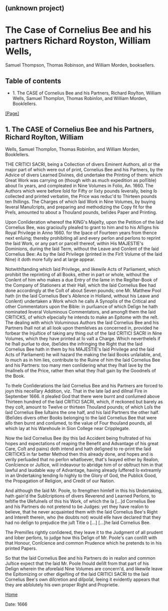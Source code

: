 ## (unknown project)

# The Case of Cornelius Bee and his partners Richard Royston, William Wells,
Samuel Thompson, Thomas Robinson, and William Morden, booksellers.

## Table of contents

  * 1\. The CASE of Cornelius Bee and his Partners, Richard Royſton, William Wells, Samuel Thompſon, Thomas Robinſon, and William Morden, Bookſellers.

[[Page]](http://eebo.chadwyck.com/downloadtiff?vid=105543&page=1)

## 1\. The CASE of Cornelius Bee and his Partners, Richard Royſton, William
Wells, Samuel Thompſon, Thomas Robinſon, and William Morden, Bookſellers.

THE CRITICI SACRI, being a Collection of divers Eminent Authors, all or the
major part of which were out of print, Cornelius Bee and his Partners, by the
Advice of divers Learned Divines, did undertake the Printing of them: which
Great Work was carrying on (though with as much expedition as poſſible) about
ſix years, and compleated in Nine Volumes in Folio, An. 1660\. The Authors
which were before ſold for Fifty or ſixty pounds ſeverally, being ſo collected
and printed verbatim, the Price was reduc'd to Thirteen pounds ten ſhillings.
The Charges of which ſaid Work in Nine Volumes, by buying ſeveral Manuſcripts,
and preparing and methodizing the Copy fit for the Preſs, amoun­ted to about a
Thouſand pounds, beſides Paper and Printing.

Upon Conſideration whereof the KING's Majeſty, upon the Petition of the ſaid
Cornelius Bee, was graciouſly pleaſed to grant to him and to his Aſſigns his
Royal Privilege in Anno 1660\. for the ſpace of Fourteen years from thence
next enſuing; thereby prohibiting all and every perſon and perſons to re­print
the ſaid Work, or any part or parcell thereof, within His MAJESTIE's
Dominions, during the ſaid Term, without the Leave and Conſent of the ſaid
Cornelius Bee: As by the ſaid Privilege (printed in the Firſt Volume of the
ſaid Nine) it doth more fully and at large appear.

Notwithſtanding which ſaid Privilege, and likewiſe Acts of Parliament, which
prohibit the reprint­ing of all Books, either in part or whole, without the
Conſent of him who makes a due Entry of the ſame in the Regiſter-Book of the
Company of Stationers at their Hall, which the ſaid Cornelius Bee had done
accordingly at the Coſt of about Seven pounds; one Mr. Matthew Pool hath (in
the ſaid Corne­lius Bee's Abſence in Holland, without his Leave and Conſent)
undertaken a Work which he calls A Synopſis of the Critical and other
Commentators upon the Bible: in purſuance of which Deſign he hath nominated
ſeveral Voluminous Commentators, and amongſt them the ſaid CRITICKS, of which
eſpecially he intends to make an Epitome with the reſt. The dealing with which
Voluminous Authors the ſaid Cornelius Bee and his Partners ſhall not at all
look upon themſelves as concerned in, provided he forbear the Injuſtice of
taking any thing out of the ſaid CRITICI SACRI in Nine Volumes, which they
have printed at ſo vaſt a Charge. Which nevertheleſs if he ſhall purſue to
doe, (beſides the infringing the Right that the ſaid Cornelius Bee hath in
them by his MAJESTIE's ſaid Privilege and the ſaid Acts of Parliament) he will
hazard the making the ſaid Books unſailable, and, ſo much as in him lies,
contribute to the Ruine of him the ſaid Cornelius Bee and his Partners: too
many men con­ſidering what they ſhall ſave by the ſmallneſs of the Price,
rather then what they ſhall gain by the Goodneſs of the Book.

To theſe Conſiderations the ſaid Cornelius Bee and his Partners are forced to
joyn this neceſſary Addition, viz. That in the late ſad and diſmal Fire in
September 1666\. it pleaſed God that there were burnt and conſumed above
Thirteen hundred of the ſaid CRITICI SACRI, which, if reckoned but barely as
they coſt, amount to Twelve or thirteen Thouſand pounds; of which Loſs the
ſaid Cornelius Bee ſuſtains the one half, and his ſaid Partners the other
half. (Beſides divers other Books belonging to the ſaid Cornelius Bee that
were alſo then burnt and conſumed, to the value of Four thou­ſand pounds, all
which lay at his Warehouſe in Sion College near Cripplegate.

Now the ſaid Cornelius Bee (by this ſad Accident being fruſtrated of his hopes
and expectations of reaping the Benefit and Advantage of his great Care, Coſt
and pains) doth intend and hath deſigned to re-print the ſaid CRITICKS in far
better Method then this already done, and hopes and is verily perſuaded that
no perſon whatſoever, that's ſwayed either by Reaſon, Conſcience or Juſtice,
will in­deavour to abridge him of or obſtruct him in that lawful and laudable
way of Advantage, having al­ready ſuffered ſo extreamly in an Ʋndertaking
tending ſo highly to the Glory of God, the Publick Good, the Propagation of
Religion, and Credit of our Nation.

And although the ſaid Mr. Poole, to ſtrengthen himſelf in this his
Ʋndertaking, hath gain'd the Subſcriptions of divers Reverend and Learned
Perſons, to teſtifie the Ʋſefulneſs of this his Work, of which the ſa [...]d
Cornelius Bee and his Partners do not pretend to be Judges: yet they have
reaſon to believe, that he never acquainted them with the ſaid Cornelius Bee's
Right and Intereſt therein, who (he doubts not) would elſe have declared that
they had no deſign to prejudice the juſt Title o [...] [...]he ſaid Cornelius
Bee.

The Premiſſes rightly conſidered, they leave it to the Judgment of all prudent
and ſober perſons, to judge how this Deſign of Mr. Poole's can conſiſt with
that Honour, Conſcience and common Prudence which he pretends to in his
printed Papers.

So that the ſaid Cornelius Bee and his Partners do in reaſon and common
Juſtice expect that the ſaid Mr. Poole ſhould deſiſt from that part of his
Deſign wherein the aforeſaid Nine Volumes are con­cern'd, and likewiſe leave
the Epitomizing or other digeſting of the ſaid CRITICI SACRI to the ſaid
Cornelius Bee's own diſcretion and diſpoſal, ſeeing it evidently appears that
they are abſo­lutely his own proper Right and Proprietie.

[Home](/)

Date: 1666  

